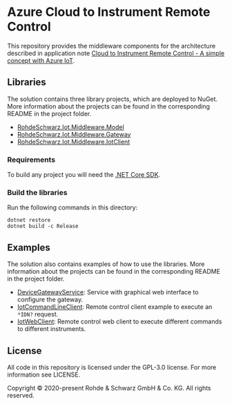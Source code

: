# Azure Cloud to Instrument Remote Control
This repository provides the middleware components for the architecture described in application note [Cloud to Instrument Remote Control - A simple concept with Azure IoT](https://www.rohde-schwarz.com/appnote/GFM319).

## Libraries

The solution contains three library projects, which are deployed to NuGet. More information about the projects can be found in the corresponding README in the project folder.

- [RohdeSchwarz.Iot.Middleware.Model](src/Middleware.Model/README.md)
- [RohdeSchwarz.Iot.Middleware.Gateway](src/Middleware.Gateway/README.md)
- [RohdeSchwarz.Iot.Middleware.IotClient](src/Middleware.IotClient/README.md)

### Requirements
To build any project you will need the [.NET Core SDK](https://dotnet.microsoft.com/download).

### Build the libraries

Run the following commands in this directory:
```
dotnet restore
dotnet build -c Release
```

## Examples
The solution also contains examples of how to use the libraries. More information about the projects can be found in the corresponding README in the project folder.

- [DeviceGatewayService](samples/Quickstarts/1_DeviceGatewayService/README.md): Service with graphical web interface to configure the gateway.
- [IotCommandLineClient](samples/Quickstarts/2_IotCommandLineClient/README.md): Remote control client example to execute an `*IDN?` request.
- [IotWebClient](samples/Quickstarts/3_IoTWebClient/README.md): Remote control web client to execute different commands to different instruments.

## License

All code in this repository is licensed under the GPL-3.0 license. For more information see LICENSE.

Copyright © 2020-present Rohde &amp; Schwarz GmbH &amp; Co. KG. All rights reserved.
